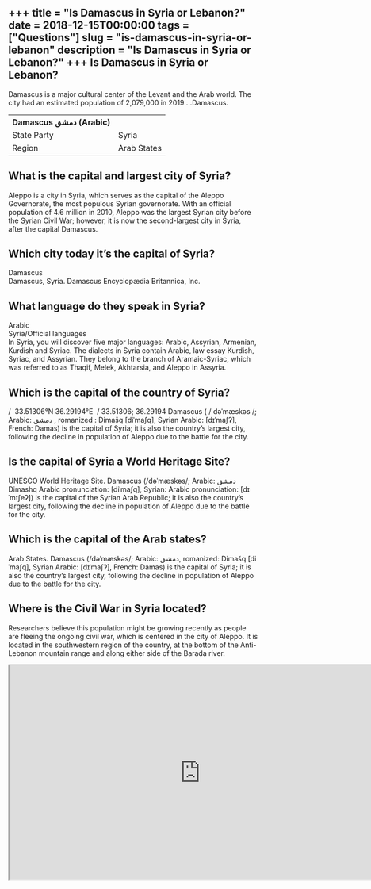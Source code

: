 +++
title = "Is Damascus in Syria or Lebanon?"
date = 2018-12-15T00:00:00
tags = ["Questions"]
slug = "is-damascus-in-syria-or-lebanon"
description = "Is Damascus in Syria or Lebanon?"
+++
Is Damascus in Syria or Lebanon?
--------------------------------

Damascus is a major cultural center of the Levant and the Arab world. The city had an estimated population of 2,079,000 in 2019….Damascus.

<table><tr><th>Damascus دمشق (Arabic)</th></tr><tr><td>State Party</td><td>Syria</td></tr><tr><td>Region</td><td>Arab States</td></tr></table>

What is the capital and largest city of Syria?
----------------------------------------------

Aleppo is a city in Syria, which serves as the capital of the Aleppo Governorate, the most populous Syrian governorate. With an official population of 4.6 million in 2010, Aleppo was the largest Syrian city before the Syrian Civil War; however, it is now the second-largest city in Syria, after the capital Damascus.

Which city today it’s the capital of Syria?
-------------------------------------------

Damascus  
Damascus, Syria. Damascus Encyclopædia Britannica, Inc.

What language do they speak in Syria?
-------------------------------------

Arabic  
Syria/Official languages  
In Syria, you will discover five major languages: Arabic, Assyrian, Armenian, Kurdish and Syriac. The dialects in Syria contain Arabic, law essay Kurdish, Syriac, and Assyrian. They belong to the branch of Aramaic-Syriac, which was referred to as Thaqif, Melek, Akhtarsia, and Aleppo in Assyria.

Which is the capital of the country of Syria?
---------------------------------------------

/ ﻿ 33.51306°N 36.29194°E ﻿ / 33.51306; 36.29194 Damascus ( / dəˈmæskəs /; Arabic: دمشق ‎, romanized : Dimašq \[diˈmaʃq\], Syrian Arabic: \[dɪˈmaʃʔ\], French: Damas) is the capital of Syria; it is also the country’s largest city, following the decline in population of Aleppo due to the battle for the city.

Is the capital of Syria a World Heritage Site?
----------------------------------------------

UNESCO World Heritage Site. Damascus (/dəˈmæskəs/; Arabic: دمشق‎ Dimashq Arabic pronunciation: \[diˈmaʃq\], Syrian: Arabic pronunciation: \[dɪˈmɪʃeʔ\]) is the capital of the Syrian Arab Republic; it is also the country’s largest city, following the decline in population of Aleppo due to the battle for the city.

Which is the capital of the Arab states?
----------------------------------------

Arab States. Damascus (/dəˈmæskəs/; Arabic: دمشق‎, romanized: Dimašq \[diˈmaʃq\], Syrian Arabic: \[dɪˈmaʃʔ\], French: Damas) is the capital of Syria; it is also the country’s largest city, following the decline in population of Aleppo due to the battle for the city.

Where is the Civil War in Syria located?
----------------------------------------

Researchers believe this population might be growing recently as people are fleeing the ongoing civil war, which is centered in the city of Aleppo. It is located in the southwestern region of the country, at the bottom of the Anti-Lebanon mountain range and along either side of the Barada river.

<iframe allow="accelerometer; autoplay; clipboard-write; encrypted-media; gyroscope; picture-in-picture" allowfullscreen="" class="__youtube_prefs__  epyt-is-override  no-lazyload" data-no-lazy="1" data-origheight="433" data-origwidth="770" data-skipgform_ajax_framebjll="" height="433" id="_ytid_61864" loading="lazy" src="https://www.youtube.com/embed/DaKNfB_PDVo?enablejsapi=1&autoplay=0&cc_load_policy=0&cc_lang_pref=&iv_load_policy=1&loop=0&modestbranding=0&rel=1&fs=1&playsinline=0&autohide=2&theme=dark&color=red&controls=1&" title="YouTube player" width="770"></iframe>